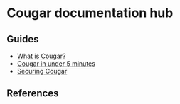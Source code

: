 Cougar documentation hub
========================

Guides
------
* [What is Cougar?](cougar-guide.html)
* [Cougar in under 5 minutes](getting-started.html)
* [Securing Cougar](securing.html)

References
----------
